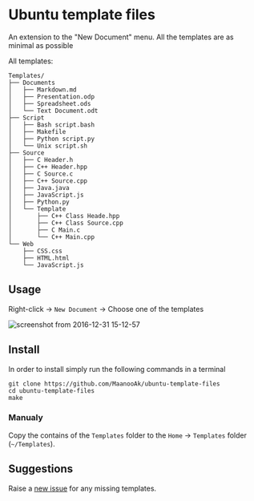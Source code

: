 # Ubuntu template files

An extension to the "New Document" menu. All the templates are as minimal as possible

All templates:
<!-- TREE START -->
```
Templates/
├── Documents
│   ├── Markdown.md
│   ├── Presentation.odp
│   ├── Spreadsheet.ods
│   └── Text Document.odt
├── Script
│   ├── Bash script.bash
│   ├── Makefile
│   ├── Python script.py
│   └── Unix script.sh
├── Source
│   ├── C Header.h
│   ├── C++ Header.hpp
│   ├── C Source.c
│   ├── C++ Source.cpp
│   ├── Java.java
│   ├── JavaScript.js
│   ├── Python.py
│   └── Template
│       ├── C++ Class Heade.hpp
│       ├── C++ Class Source.cpp
│       ├── C Main.c
│       └── C++ Main.cpp
└── Web
    ├── CSS.css
    ├── HTML.html
    └── JavaScript.js
```
<!-- TREE END -->

## Usage

Right-click → `New Document` → Choose one of the templates

![screenshot from 2016-12-31 15-12-57](https://cloud.githubusercontent.com/assets/6997990/21577686/bd6c1970-cf6c-11e6-8370-e7843c7530f6.png)

## Install

In order to install simply run the following commands in a terminal
```
git clone https://github.com/MaanooAk/ubuntu-template-files
cd ubuntu-template-files
make

```

### Manualy

Copy the contains of the `Templates` folder to the `Home` → `Templates` folder (`~/Templates`).

## Suggestions

Raise a [new issue](https://github.com/MaanooAk/ubuntu-template-files/issues/new) for any missing templates.
